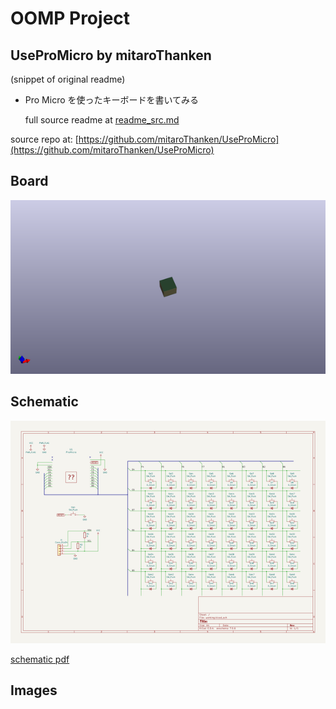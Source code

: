 # OOMP Project  
## UseProMicro  by mitaroThanken  
  
(snippet of original readme)  
  
- Pro Micro を使ったキーボードを書いてみる  
  
  
  full source readme at [readme_src.md](readme_src.md)  
  
source repo at: [https://github.com/mitaroThanken/UseProMicro](https://github.com/mitaroThanken/UseProMicro)  
## Board  
  
[![working_3d.png](working_3d_600.png)](working_3d.png)  
## Schematic  
  
[![working_schematic.png](working_schematic_600.png)](working_schematic.png)  
  
[schematic pdf](working_schematic.pdf)  
## Images  
